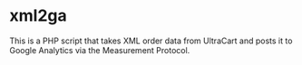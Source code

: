 # xml2ga
This is a PHP script that takes XML order data from UltraCart and posts it to Google Analytics via the Measurement Protocol.
